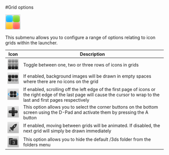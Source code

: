 #Grid options

![Gid options icon](gridoptionsicon.png)<br>

This submenu allows you to configure a range of options relating to icon grids within the launcher.

Icon|Description
----|-----------
![Rows icon](rowsicon.png)|Toggle between one, two or three rows of icons in grids
![App backgrounds icon](appbackgroundsicon.png)|If enabled, background images will be drawn in empty spaces where there are no icons on the grid
![Wraparound scrolling icon](wrapscrollingicon.png)|If enabled, scrolling off the left edge of the first page of icons or the right edge of the last page will cause the cursor to wrap to the last and first pages respectively
![D-Pad navigation icon](dpadnavicon.png)|This option allows you to select the corner buttons on the bottom screen using the D-Pad and activate them by pressing the A button
![Grid animation icon](gridanimationicon.png)|If enabled, moving between grids will be animated. If disabled, the next grid will simply be drawn immediately
![3DS folder icon](3dsfoldericon.png)|This option allows you to hide the default /3ds folder from the folders menu